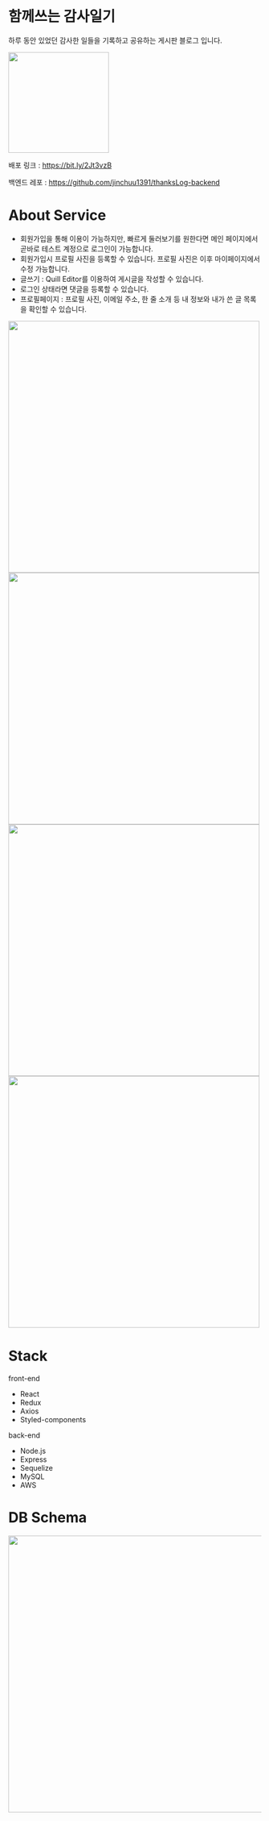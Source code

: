 # 함께쓰는 감사일기
하루 동안 있었던 감사한 일들을 기록하고 공유하는 게시판 블로그 입니다.

<img width="200"
src="https://user-images.githubusercontent.com/62422486/100712599-5a023e80-33f6-11eb-9a18-81e230bd5671.png">

배포 링크 : https://bit.ly/2Jt3vzB

백엔드 레포 : https://github.com/jinchuu1391/thanksLog-backend

# About Service
- 회원가입을 통해 이용이 가능하지만, 빠르게 둘러보기를 원한다면 메인 페이지에서 곧바로 테스트 계정으로 로그인이 가능합니다.
- 회원가입시 프로필 사진을 등록할 수 있습니다. 프로필 사진은 이후 마이페이지에서 수정 가능합니다.
- 글쓰기 : Quill Editor를 이용하여 게시글을 작성할 수 있습니다.
- 로그인 상태라면 댓글을 등록할 수 있습니다.
- 프로필페이지 : 프로필 사진, 이메일 주소, 한 줄 소개 등 내 정보와 내가 쓴 글 목록을 확인할 수 있습니다.

<img width="500" src="https://user-images.githubusercontent.com/62422486/100839011-dd836480-34b6-11eb-9214-85189a8618c7.png">
<img width="500" src="https://user-images.githubusercontent.com/62422486/100838735-533b0080-34b6-11eb-954f-de7d31e5e183.png">
<img width="500" src="https://user-images.githubusercontent.com/62422486/100838858-909f8e00-34b6-11eb-86d4-7701f58a7a04.png">
<img width="500" src="https://user-images.githubusercontent.com/62422486/100838933-b75dc480-34b6-11eb-9892-d4f7b8827eab.png">

# Stack
front-end
- React
- Redux
- Axios
- Styled-components

back-end
- Node.js
- Express
- Sequelize
- MySQL
- AWS

# DB Schema
<img width="550"
src="https://user-images.githubusercontent.com/62422486/100836938-9182f080-34b3-11eb-94ca-cf081fbff341.png">
